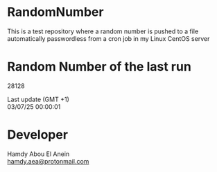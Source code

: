# RandomNumber    
This is a test repository where a random number is pushed to a file automatically passwordless from a cron job in my Linux CentOS server    
# Random Number of the last run   
28128
      
Last update (GMT +1)    
03/07/25 00:00:01
# Developer    
Hamdy Abou El Anein   
hamdy.aea@protonmail.com

